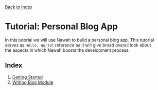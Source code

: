 [Back to Index](/README.md)

# Tutorial: Personal Blog App
In this tutorial we will use Nawah to build a personal blog app. This tutorial serves as `Hello, World!` reference as it will give broad overall look about the aspects in which Nawah boosts the development process.

## Index
1. [Getting Started](./getting_started.md)
2. [Writing Blog Module](./writing_blog_module.md)
